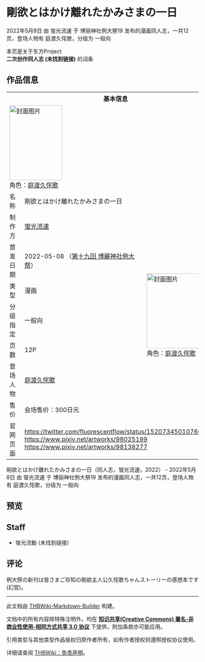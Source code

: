 # 剛欲とはかけ離れたかみさまの一日

<!-- source html: G:\repos\THBWiki-Markdown-Builder\THBWikiMarkdown\Temp\main\5\52\ns0%3A%E5%89%9B%E6%AC%B2%E3%81%A8%E3%81%AF%E3%81%8B%E3%81%91%E9%9B%A2%E3%82%8C%E3%81%9F%E3%81%8B%E3%81%BF%E3%81%95%E3%81%BE%E3%81%AE%E4%B8%80%E6%97%A5.html -->

2022年5月8日 由 蛍光流速 于 博丽神社例大祭19 发布的漫画同人志，一共12页，登场人物有 庭渡久侘歌，分级为 一般向

本页是关于东方Project  
 **二次创作同人志 (未找到链接)** 的词条
## 作品信息

<table><tbody><tr><th colspan="3">基本信息</th></tr><tr><td class="cover-artwork-mobile" colspan="2"><a href="./文件-剛欲とはかけ離れたかみさまの一日封面.jpg.md" class="image" title="封面图片"><img alt="封面图片" src="https://upload.thwiki.cc/thumb/7/7d/%E5%89%9B%E6%AC%B2%E3%81%A8%E3%81%AF%E3%81%8B%E3%81%91%E9%9B%A2%E3%82%8C%E3%81%9F%E3%81%8B%E3%81%BF%E3%81%95%E3%81%BE%E3%81%AE%E4%B8%80%E6%97%A5%E5%B0%81%E9%9D%A2.jpg/138px-%E5%89%9B%E6%AC%B2%E3%81%A8%E3%81%AF%E3%81%8B%E3%81%91%E9%9B%A2%E3%82%8C%E3%81%9F%E3%81%8B%E3%81%BF%E3%81%95%E3%81%BE%E3%81%AE%E4%B8%80%E6%97%A5%E5%B0%81%E9%9D%A2.jpg" decoding="async" loading="lazy" width="138" height="196" srcset="https://upload.thwiki.cc/thumb/7/7d/%E5%89%9B%E6%AC%B2%E3%81%A8%E3%81%AF%E3%81%8B%E3%81%91%E9%9B%A2%E3%82%8C%E3%81%9F%E3%81%8B%E3%81%BF%E3%81%95%E3%81%BE%E3%81%AE%E4%B8%80%E6%97%A5%E5%B0%81%E9%9D%A2.jpg/207px-%E5%89%9B%E6%AC%B2%E3%81%A8%E3%81%AF%E3%81%8B%E3%81%91%E9%9B%A2%E3%82%8C%E3%81%9F%E3%81%8B%E3%81%BF%E3%81%95%E3%81%BE%E3%81%AE%E4%B8%80%E6%97%A5%E5%B0%81%E9%9D%A2.jpg 1.5x, https://upload.thwiki.cc/thumb/7/7d/%E5%89%9B%E6%AC%B2%E3%81%A8%E3%81%AF%E3%81%8B%E3%81%91%E9%9B%A2%E3%82%8C%E3%81%9F%E3%81%8B%E3%81%BF%E3%81%95%E3%81%BE%E3%81%AE%E4%B8%80%E6%97%A5%E5%B0%81%E9%9D%A2.jpg/276px-%E5%89%9B%E6%AC%B2%E3%81%A8%E3%81%AF%E3%81%8B%E3%81%91%E9%9B%A2%E3%82%8C%E3%81%9F%E3%81%8B%E3%81%BF%E3%81%95%E3%81%BE%E3%81%AE%E4%B8%80%E6%97%A5%E5%B0%81%E9%9D%A2.jpg 2x" data-file-width="1353" data-file-height="1920"></a><div class="cover-char">角色：<a href="./庭渡久侘歌.md" title="庭渡久侘歌">庭渡久侘歌</a></div></td>
</tr><tr><td class="label">名称</td><td colspan="2"> 剛欲とはかけ離れたかみさまの一日 </td></tr><tr><td class="label">制作方</td><td><a href="./蛍光流速.md" title="蛍光流速">蛍光流速</a></td><td class="cover-artwork" rowspan="7" style="min-width:196px;"><a href="./文件-剛欲とはかけ離れたかみさまの一日封面.jpg.md" class="image" title="封面图片"><img alt="封面图片" src="https://upload.thwiki.cc/thumb/7/7d/%E5%89%9B%E6%AC%B2%E3%81%A8%E3%81%AF%E3%81%8B%E3%81%91%E9%9B%A2%E3%82%8C%E3%81%9F%E3%81%8B%E3%81%BF%E3%81%95%E3%81%BE%E3%81%AE%E4%B8%80%E6%97%A5%E5%B0%81%E9%9D%A2.jpg/138px-%E5%89%9B%E6%AC%B2%E3%81%A8%E3%81%AF%E3%81%8B%E3%81%91%E9%9B%A2%E3%82%8C%E3%81%9F%E3%81%8B%E3%81%BF%E3%81%95%E3%81%BE%E3%81%AE%E4%B8%80%E6%97%A5%E5%B0%81%E9%9D%A2.jpg" decoding="async" loading="lazy" width="138" height="196" srcset="https://upload.thwiki.cc/thumb/7/7d/%E5%89%9B%E6%AC%B2%E3%81%A8%E3%81%AF%E3%81%8B%E3%81%91%E9%9B%A2%E3%82%8C%E3%81%9F%E3%81%8B%E3%81%BF%E3%81%95%E3%81%BE%E3%81%AE%E4%B8%80%E6%97%A5%E5%B0%81%E9%9D%A2.jpg/207px-%E5%89%9B%E6%AC%B2%E3%81%A8%E3%81%AF%E3%81%8B%E3%81%91%E9%9B%A2%E3%82%8C%E3%81%9F%E3%81%8B%E3%81%BF%E3%81%95%E3%81%BE%E3%81%AE%E4%B8%80%E6%97%A5%E5%B0%81%E9%9D%A2.jpg 1.5x, https://upload.thwiki.cc/thumb/7/7d/%E5%89%9B%E6%AC%B2%E3%81%A8%E3%81%AF%E3%81%8B%E3%81%91%E9%9B%A2%E3%82%8C%E3%81%9F%E3%81%8B%E3%81%BF%E3%81%95%E3%81%BE%E3%81%AE%E4%B8%80%E6%97%A5%E5%B0%81%E9%9D%A2.jpg/276px-%E5%89%9B%E6%AC%B2%E3%81%A8%E3%81%AF%E3%81%8B%E3%81%91%E9%9B%A2%E3%82%8C%E3%81%9F%E3%81%8B%E3%81%BF%E3%81%95%E3%81%BE%E3%81%AE%E4%B8%80%E6%97%A5%E5%B0%81%E9%9D%A2.jpg 2x" data-file-width="1353" data-file-height="1920"></a><div class="cover-char">角色：<a href="./庭渡久侘歌.md" title="庭渡久侘歌">庭渡久侘歌</a></div></td>
</tr><tr><td class="label">首发日期</td><td>2022-05-08&#160;（<a href="/展会作品列表?e=%E5%8D%9A%E4%B8%BD%E7%A5%9E%E7%A4%BE%E4%BE%8B%E5%A4%A7%E7%A5%AD%2319">第十九回 博麗神社例大祭</a>）</td></tr><tr><td class="label">类型</td><td>漫画</td></tr><tr><td class="label">分级指定</td><td>一般向</td></tr><tr><td class="label">页数</td><td>12P</td></tr><tr><td class="label">登场人物</td><td><a href="./庭渡久侘歌.md" title="庭渡久侘歌">庭渡久侘歌</a></td></tr><tr><td class="label">售价</td><td>会场售价：300日元</td></tr>
<tr><td class="label">官网页面</td><td colspan="2"><a rel="nofollow" class="external free" href="https://twitter.com/fluorescentflow/status/1520734501076611072">https://twitter.com/fluorescentflow/status/1520734501076611072</a><br><a rel="nofollow" class="external free" href="https://www.pixiv.net/artworks/98025199">https://www.pixiv.net/artworks/98025199</a><br><a rel="nofollow" class="external free" href="https://www.pixiv.net/artworks/98138277">https://www.pixiv.net/artworks/98138277</a></td></tr></tbody></table>

剛欲とはかけ離れたかみさまの一日（同人志，蛍光流速，2022） - 2022年5月8日 由 蛍光流速 于 博丽神社例大祭19 发布的漫画同人志，一共12页，登场人物有 庭渡久侘歌，分级为 一般向
## 预览
## Staff
- 蛍光流動 (未找到链接)

## 评论
  
例大祭の新刊は皆さまご存知の剛欲主人公久侘歌ちゃんストーリーの感想本です(幻覚)。
  
  
  

  





---

此文档由 [THBWiki-Markdown-Builder](https://github.com/Delsin-Yu/THBWiki-Markdown-Builder) 构建。

文档中的所有内容除特殊注明外，均在 [**知识共享(Creative Commons) 署名-非商业性使用-相同方式共享 3.0 协议**](https://creativecommons.org/licenses/by-sa/3.0/deed.zh-hans) 下提供，附加条款亦可能应用。

引用类型与其他类型作品版权归原作者所有，如有作者授权则遵照授权协议使用。

详细请查阅 [THBWiki：免责声明](https://thbwiki.cc/THBWiki:%E5%85%8D%E8%B4%A3%E5%A3%B0%E6%98%8E)。

